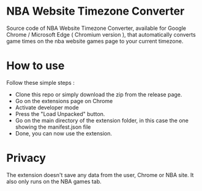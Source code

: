 # NBA Website Timezone Converter

Source code of NBA Website Timezone Converter, available for Google Chrome / Microsoft Edge ( Chromium version ), that automatically converts game times on the nba website games page to your current timezone.

# How to use

Follow these simple steps : 
- Clone this repo or simply download the zip from the release page.
- Go on the extensions page on Chrome
- Activate developer mode
- Press the "Load Unpacked" button.
- Go on the main directory of the extension folder, in this case the one showing the manifest.json file
- Done, you can now use the extension.

# Privacy
The extension doesn't save any data from the user, Chrome or NBA site.
It also only runs on the NBA games tab.
